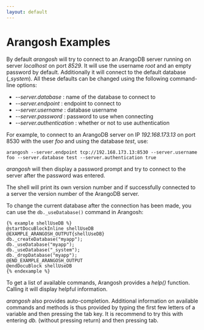 ```yaml
---
layout: default
---
```

Arangosh Examples
=================

By default _arangosh_ will try to connect to an ArangoDB server running on
server *localhost* on port *8529*. It will use the username *root* and an
empty password by default. Additionally it will connect to the default database
(*_system*). All these defaults can be changed using the following 
command-line options:

- *--server.database <string>*: name of the database to connect to
- *--server.endpoint <string>*: endpoint to connect to
- *--server.username <string>*: database username
- *--server.password <string>*: password to use when connecting 
- *--server.authentication <bool>*: whether or not to use authentication

For example, to connect to an ArangoDB server on IP *192.168.173.13* on port
8530 with the user *foo* and using the database *test*, use:

    arangosh --server.endpoint tcp://192.168.173.13:8530 --server.username foo --server.database test --server.authentication true

_arangosh_ will then display a password prompt and try to connect to the 
server after the password was entered.

The shell will print its own version number and if successfully connected
to a server the version number of the ArangoDB server.

To change the current database after the connection has been made, you
can use the `db._useDatabase()` command in Arangosh:

    {% example shellUseDB %}
    @startDocuBlockInline shellUseDB
    @EXAMPLE_ARANGOSH_OUTPUT{shellUseDB}
    db._createDatabase("myapp");
    db._useDatabase("myapp");
    db._useDatabase("_system");
    db._dropDatabase("myapp");
    @END_EXAMPLE_ARANGOSH_OUTPUT
    @endDocuBlock shellUseDB
    {% endexample %}

To get a list of available commands, Arangosh provides a *help()* function.
Calling it will display helpful information.

_arangosh_ also provides auto-completion. Additional information on available 
commands and methods is thus provided by typing the first few letters of a
variable and then pressing the tab key. It is recommend to try this with entering
*db.* (without pressing return) and then pressing tab.
